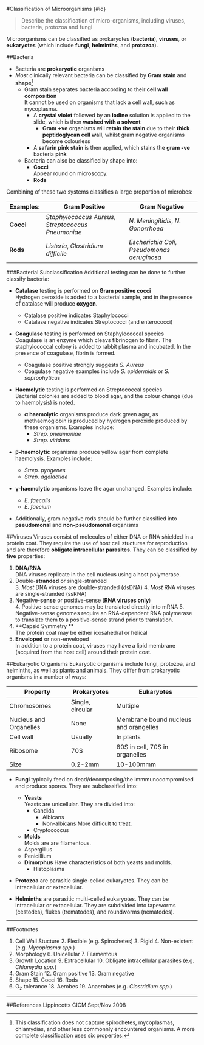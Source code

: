 #Classification of Microorganisms {#id}
> Describe the classification of micro-organisms, including viruses, bacteria, protozoa and fungi

Microorganisms can be classified as prokaryotes (**bacteria**), **viruses**, or **eukaryotes** (which include **fungi**, **helminths**, and **protozoa**).

##Bacteria
* Bacteria are **prokaryotic** organisms
* *Most* clinically relevant bacteria can be classified by **Gram stain** and **shape**[^1]
  * Gram stain separates bacteria according to their **cell wall composition**  
  It cannot be used on organisms that lack a cell wall, such as mycoplasma.
    * A **crystal violet** followed by an **iodine** solution is applied to the slide, which is then **washed with a solvent**
      * **Gram +ve** organisms will **retain the stain** due to their **thick peptidoglycan cell wall**, whilst gram negative organisms become colourless
    * A **safarin pink stain** is then applied, which stains the **gram -ve** bacteria **pink**
  * Bacteria can also be classified by shape into:
    * **Cocci**  
    Appear round on microscopy.
    * **Rods**

Combining of these two systems classifies a large proportion of microbes:

|Examples:|Gram Positive|Gram Negative|
| -- | -- | -- |
|**Cocci**|*Staphylococcus Aureus*, *Streptococcus Pneumoniae*|*N. Meningitidis*, *N. Gonorrhoea*|
|**Rods**|*Listeria*, *Clostridium difficile*|*Escherichia Coli*, *Pseudomonas aeruginosa*|

###Bacterial Subclassification
Additional testing can be done to further classify bacteria:
* **Catalase** testing is performed on **Gram positive cocci**  
Hydrogen peroxide is added to a bacterial sample, and in the presence of catalase will produce **oxygen**.
  * Catalase positive indicates Staphylococci
  * Catalase negative indicates Streptococci (and enterococci) 


* **Coagulase** testing is performed on Staphylococcal species  
Coagulase is an enzyme which cleavs fibrinogen to fibrin. The staphylococcal colony is added to rabbit plasma and incubated. In the presence of coagulase, fibrin is formed.
  * Coagulase positive strongly suggests *S. Aureus*
  * Coagulase negative examples include *S. epidermidis* or *S. saprophyticus* 


* **Haemolytic** testing is performed on Streptococcal species  
Bacterial colonies are added to blood agar, and the colour change (due to haemolysis) is noted.
  * **α haemolytic** organisms produce dark green agar, as methaemoglobin is produced by hydrogen peroxide produced by these organisms. Examples include:
    * *Strep. pneumoniae*
    * *Strep. viridans*
 * **β-haemolytic** organisms produce yellow agar from complete haemolysis. Examples include:
   * *Strep. pyogenes*
   * *Strep. agalactiae*
 * **γ-haemolytic** organisms leave the agar unchanged. Examples include:
   * *E. faecalis*
   * *E. faecium*


* Additionally, gram negative rods should be further classified into **pseudomonal** and **non-pseudomonal** organisms

##Viruses
Viruses consist of molecules of either DNA or RNA shielded in a protein coat. They require the use of host cell stuctures for reproduction and are therefore **obligate intracellular parasites**. They can be classified by **five** properties:
1. **DNA/RNA**  
  DNA viruses replicate in the cell nucleus using a host polymerase.
2. Double-**stranded** or single-stranded  
    3. *Most* DNA viruses are double-stranded (dsDNA)
    4. *Most* RNA viruses are single-stranded (ssRNA)
3. Negative-**sense** or positive-sense (**RNA viruses only**)  
    4. Positive-sense genomes may be translated directly into mRNA
    5. Negative-sense genomes require an RNA-dependent RNA polymerase to translate them to a positive-sense strand prior to translation.
4. **Capsid Symmetry **  
   The protein coat may be either icosahedral or helical
12. **Enveloped** or non-enveloped  
    In addition to a protein coat, viruses may have a lipid membrane (acquired from the host cell) around their protein coat.

##Eukaryotic Organisms
Eukaryotic organisms include fungi, protozoa, and helminths, as well as plants and animals. They differ from prokaryotic organisms in a number of ways:

| Property| Prokaryotes | Eukaryotes |
| -- | -- | -- |
| Chromosomes | Single, circular | Multiple |
| Nucleus and Organelles | None | Membrane bound nucleus and orangelles|
| Cell wall | Usually | In plants |
| Ribosome | 70S | 80S in cell, 70S in organelles |
| Size | 0.2-2mm | 10-100mmm |

* **Fungi** typically feed on dead/decomposing/the immmunocompromised and produce spores. They are subclassified into:
  * **Yeasts**  
  Yeasts are unicellular. They are divided into:
    * Candida
      * Albicans
      * Non-albicans
      More difficult to treat.
    * Cryptococcus
  *  **Molds**  
  Molds are are filamentous.
    * Aspergillus
    * Penicillium
  * **Dimorphus**
  Have characteristics of both yeasts and molds.
    * Histoplasma


* **Protozoa** are parasitic single-celled eukaryotes. They can be intracellular or extacellular.

* **Helminths** are parasitic multi-celled eukaryotes. They can be intracellular or extacellular. They are subdivided into tapeworms (cestodes), flukes (trematodes), and roundworms (nematodes).

---
##Footnotes
[^1]: This classification does not capture spirochetes, mycoplasmas, chlamydias, and other less commonnly encountered organisms. A more complete classification uses six properties:

1. Cell Wall Stucture
    2. Flexible (e.g. Spirochetes)
    3. Rigid
    4. Non-existent (e.g. *Mycoplasma spp.*)
5. Morphology
    6. Unicellular
    7. Filamentous
8. Growth Location
    9. Extracellular
    10. Obligate intracellular parasites (e.g. *Chlamydia spp.*)
11. Gram Stain
    12. Gram positive
    13. Gram negative
14. Shape
    15. Cocci
    16. Rods
17. O<sub>2</sub> tolerance
    18. Aerobes
    19. Anaerobes (e.g. *Clostridium spp.*)

---
##References
Lippincotts
CICM Sept/Nov 2008